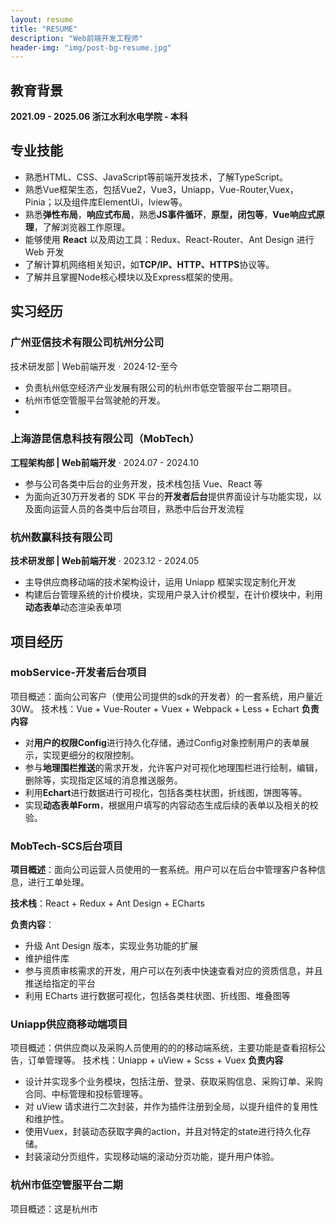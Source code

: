 ```yaml
---
layout: resume
title: "RESUME"
description: "Web前端开发工程师"
header-img: "img/post-bg-resume.jpg"
---
```

## 教育背景

**2021.09 - 2025.06 浙江水利水电学院 - 本科**

## 专业技能

- 熟悉HTML、CSS、JavaScript等前端开发技术，了解TypeScript。
- 熟悉Vue框架生态，包括Vue2，Vue3，Uniapp，Vue-Router,Vuex，Pinia；以及组件库ElementUi，Iview等。
- 熟悉**弹性布局**，**响应式布局**，熟悉**JS事件循环**，**原型，闭包等**，**Vue响应式原理**，了解浏览器工作原理。
- 能够使用 **React** 以及周边工具：Redux、React-Router、Ant Design 进行 Web 开发
- 了解计算机网络相关知识，如**TCP/IP、HTTP、HTTPS**协议等。
- 了解并且掌握Node核心模块以及Express框架的使用。

## 实习经历

### 广州亚信技术有限公司杭州分公司

技术研发部 | Web前端开发 · 2024·12-至今

- 负责杭州低空经济产业发展有限公司的杭州市低空管服平台二期项目。
- 杭州市低空管服平台驾驶舱的开发。
- 

### 上海游昆信息科技有限公司（MobTech）

**工程架构部 | Web前端开发** · 2024.07 - 2024.10

- 参与公司各类中后台的业务开发，技术栈包括 Vue、React 等
- 为面向近30万开发者的 SDK 平台的**开发者后台**提供界面设计与功能实现，以及面向运营人员的各类中后台项目，熟悉中后台开发流程

### 杭州数赢科技有限公司

**技术研发部 | Web前端开发** · 2023.12 - 2024.05

- 主导供应商移动端的技术架构设计，运用 Uniapp 框架实现定制化开发
- 构建后台管理系统的计价模块，实现用户录入计价模型，在计价模块中，利用**动态表单**动态渲染表单项

## 项目经历

### **mobService-开发者后台项目**

项目概述：面向公司客户（使用公司提供的sdk的开发者）的一套系统，用户量近30W。
技术栈：Vue + Vue-Router + Vuex + Webpack + Less + Echart
**负责内容**

- 对**用户的权限Config**进行持久化存储，通过Config对象控制用户的表单展示，实现更细分的权限控制。
- 参与**地理围栏推送**的需求开发，允许客户对可视化地理围栏进行绘制，编辑，删除等，实现指定区域的消息推送服务。
- 利用**Echart**进行数据进行可视化，包括各类柱状图，折线图，饼图等等。
- 实现**动态表单Form**，根据用户填写的内容动态生成后续的表单以及相关的校验。

### MobTech-SCS后台项目

**项目概述**：面向公司运营人员使用的一套系统。用户可以在后台中管理客户各种信息，进行工单处理。

**技术栈**：React + Redux + Ant Design + ECharts

**负责内容**：

- 升级 Ant Design 版本，实现业务功能的扩展
- 维护组件库
- 参与资质审核需求的开发，用户可以在列表中快速查看对应的资质信息，并且推送给指定的平台
- 利用 ECharts 进行数据可视化，包括各类柱状图、折线图、堆叠图等

### **Uniapp供应商移动端项目**

项目概述：供供应商以及采购人员使用的的的移动端系统，主要功能是查看招标公告，订单管理等。
技术栈：Uniapp + uView + Scss + Vuex
**负责内容**

- 设计并实现多个业务模块，包括注册、登录、获取采购信息、采购订单、采购合同、中标管理和投标管理等。
- 对 uView 请求进行二次封装，并作为插件注册到全局，以提升组件的复用性和维护性。
- 使用Vuex，封装动态获取字典的action，并且对特定的state进行持久化存储。
- 封装滚动分页组件，实现移动端的滚动分页功能，提升用户体验。

### 杭州市低空管服平台二期

项目概述：这是杭州市
